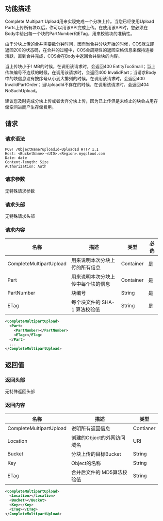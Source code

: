 ## 功能描述
Complete Multipart Upload用来实现完成一个分块上传。当您已经使用Upload Parts上传所有块以后，你可以用该API完成上传。在使用该API时，您必须在Body中给出每一个块的PartNumber和ETag，用来校验块的准确性。

由于分块上传的合并需要数分钟时间，因而当合并分块开始的时候，COS就立即返回200的状态码，在合并的过程中，COS会周期性的返回空格信息来保持连接活跃，直到合并完成，COS会在Body中返回合并后块的内容。

当上传块小于1 MB的时候，在调用该请求时，会返回400 EntityTooSmall；当上传块编号不连续的时候，在调用该请求时，会返回400 InvalidPart；当请求Body中的块信息没有按序号从小到大排列的时候，在调用该请求时，会返回400 InvalidPartOrder；当UploadId不存在的时候，在调用该请求时，会返回404 NoSuchUpload。

建议您及时完成分块上传或者舍弃分块上传，因为已上传但是未终止的块会占用存储空间进而产生存储费用。

## 请求

### 请求语法

```http
POST /ObjectName?uploadId=UploadId HTTP 1.1
Host: <BucketName>-<UID>.<Region>.myqcloud.com
Date: date
Content-length: Size
Authorization: Auth
```

### 请求参数

无特殊请求参数

### 请求头部
无特殊请求头部

### 请求内容

| 名称                      | 描述                 | 类型        | 必选   |
| ----------------------- | ------------------ | --------- | ---- |
| CompleteMultipartUpload | 用来说明本次分块上传的所有信息    | Container | 是    |
| Part                    | 用来说明本次分块上传中每个块的信息  | Container | 是    |
| PartNumber              | 块编号                | String    | 是    |
| ETag                    | 每个块文件的 SHA-1 算法校验值 | String    | 是    |

```xml
<CompleteMultipartUpload>
  <Part>
    <PartNumber></PartNumber>
    <ETag></ETag>
  </Part>
  ...
</CompleteMultipartUpload>
```

## 返回值

### 返回头部

无特殊返回头部

### 返回内容

| 名称                      | 描述               | 类型        |
| ----------------------- | ---------------- | --------- |
| CompleteMultipartUpload | 说明所有返回信息         | Contianer |
| Location                | 创建的Object的外网访问域名 | URI       |
| Bucket                  | 分块上传的目标Bucket    | String    |
| Key                     | Object的名称        | String    |
| ETag                    | 合并后文件的 MD5算法校验值  | String    |

```xml
<CompleteMultipartUpload>
  <Location></Location>
  <Bucket></Bucket>
  <Key></Key>
  <ETag></ETag>
</CompleteMultipartUpload>
```
